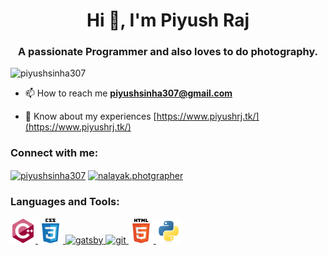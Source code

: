 <h1 align="center">Hi 👋, I'm Piyush Raj</h1>
<h3 align="center">A passionate Programmer and also loves to do photography.</h3>

<p align="left"> <img src="https://komarev.com/ghpvc/?username=piyushsinha307&label=Profile%20views&color=0e75b6&style=flat" alt="piyushsinha307" /> </p>

- 📫 How to reach me **piyushsinha307@gmail.com**

- 📄 Know about my experiences [https://www.piyushrj.tk/](https://www.piyushrj.tk/)

<h3 align="left">Connect with me:</h3>
<p align="left">
<a href="https://linkedin.com/in/piyushsinha307" target="blank"><img align="center" src="https://raw.githubusercontent.com/rahuldkjain/github-profile-readme-generator/master/src/images/icons/Social/linked-in-alt.svg" alt="piyushsinha307" height="30" width="40" /></a>
<a href="https://instagram.com/nalayak.photgrapher" target="blank"><img align="center" src="https://raw.githubusercontent.com/rahuldkjain/github-profile-readme-generator/master/src/images/icons/Social/instagram.svg" alt="nalayak.photgrapher" height="30" width="40" /></a>
</p>

<h3 align="left">Languages and Tools:</h3>
<p align="left"> <a href="https://www.w3schools.com/cpp/" target="_blank"> <img src="https://raw.githubusercontent.com/devicons/devicon/master/icons/cplusplus/cplusplus-original.svg" alt="cplusplus" width="40" height="40"/> </a> <a href="https://www.w3schools.com/css/" target="_blank"> <img src="https://raw.githubusercontent.com/devicons/devicon/master/icons/css3/css3-original-wordmark.svg" alt="css3" width="40" height="40"/> </a> <a href="https://www.gatsbyjs.com/" target="_blank"> <img src="https://www.vectorlogo.zone/logos/gatsbyjs/gatsbyjs-icon.svg" alt="gatsby" width="40" height="40"/> </a> <a href="https://git-scm.com/" target="_blank"> <img src="https://www.vectorlogo.zone/logos/git-scm/git-scm-icon.svg" alt="git" width="40" height="40"/> </a> <a href="https://www.w3.org/html/" target="_blank"> <img src="https://raw.githubusercontent.com/devicons/devicon/master/icons/html5/html5-original-wordmark.svg" alt="html5" width="40" height="40"/> </a> <a href="https://www.python.org" target="_blank"> <img src="https://raw.githubusercontent.com/devicons/devicon/master/icons/python/python-original.svg" alt="python" width="40" height="40"/> </a> </p>
